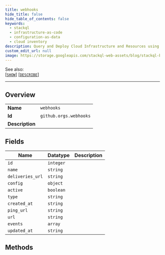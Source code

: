 ```yaml
---
title: webhooks
hide_title: false
hide_table_of_contents: false
keywords:
  - stackql
  - infrastructure-as-code
  - configuration-as-data
  - cloud inventory
description: Query and Deploy Cloud Infrastructure and Resources using SQL
custom_edit_url: null
image: https://storage.googleapis.com/stackql-web-assets/blog/stackql-blog-post-featured-image.png
---
```

  
    
See also:   
[[` SHOW `]](/docs/language-spec/show) [[` DESCRIBE `]](/docs/language-spec/describe)  
* * * 
## Overview
<table><tbody>
<tr><td><b>Name</b></td><td><code>webhooks</code></td></tr>
<tr><td><b>Id</b></td><td><code>github.orgs.webhooks</code></td></tr>
<tr><td><b>Description</b></td><td></td></tr>
</tbody></table>

## Fields
| Name | Datatype | Description |
| ---- | -------- | ----------- |
| `id` | `integer` |  |
| `name` | `string` |  |
| `deliveries_url` | `string` |  |
| `config` | `object` |  |
| `active` | `boolean` |  |
| `type` | `string` |  |
| `created_at` | `string` |  |
| `ping_url` | `string` |  |
| `url` | `string` |  |
| `events` | `array` |  |
| `updated_at` | `string` |  |
## Methods
